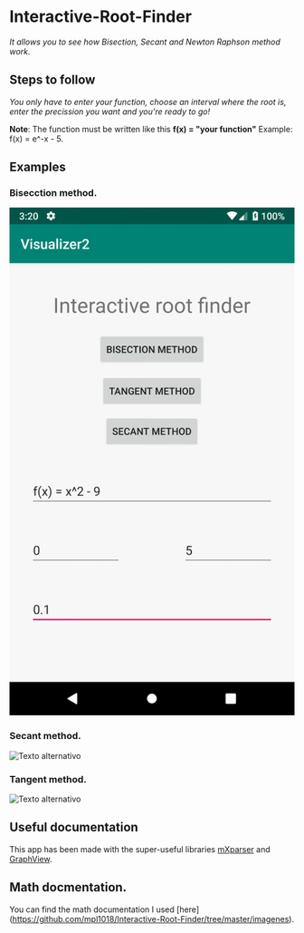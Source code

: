 # Interactive-Root-Finder
_It allows you to see how Bisection, Secant and Newton Raphson method work._

  ## Steps to follow
_You only have to enter your function, choose an interval where the root is, enter the precission you want and you're ready to go!_

**Note**: The function must be written like this **f(x) = "your function"** Example: f(x) = e^-x - 5. 

## Examples
  ### Bisecction method. 
![Texto alternativo](https://raw.githubusercontent.com/mpl1018/Interactive-Root-Finder/master/imagenes/biseccion_method.gif)

  ### Secant method. 
![Texto alternativo](https://raw.githubusercontent.com/mpl1018/Interactive-Root-Finder/master/imagenes/secant_method.gif)

  ### Tangent method. 
![Texto alternativo](https://raw.githubusercontent.com/mpl1018/Interactive-Root-Finder/master/imagenes/tangent_method.gif)


## Useful documentation 
This app has been made with the super-useful libraries [mXparser](http://mathparser.org/)	and [GraphView](http://www.android-graphview.org/). 

  ## Math docmentation. 
  You can find the math documentation I used [here] (https://github.com/mpl1018/Interactive-Root-Finder/tree/master/imagenes).
  

